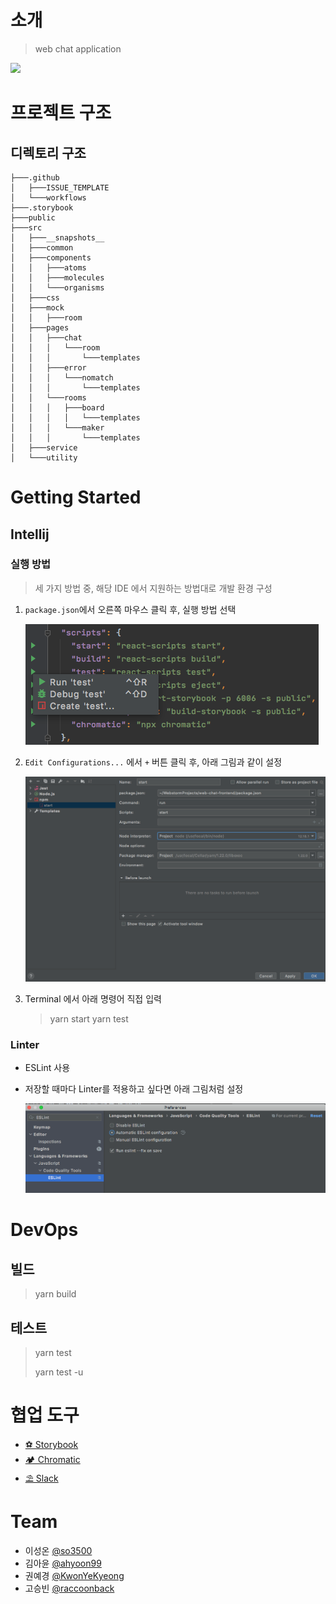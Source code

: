 # 소개
> web chat application

![](assets/web-chat.gif)

# 프로젝트 구조

## 디렉토리 구조

```
├───.github
│   ├───ISSUE_TEMPLATE
│   └───workflows
├───.storybook
├───public
├───src
│   ├───__snapshots__
│   ├───common
│   ├───components
│   │   ├───atoms
│   │   ├───molecules
│   │   └───organisms
│   ├───css
│   ├───mock
│   │   ├───room
│   ├───pages
│   │   ├───chat
│   │   │   └───room
│   │   │       └───templates
│   │   ├───error
│   │   │   └───nomatch
│   │   │       └───templates
│   │   └───rooms
│   │   │   ├───board
│   │   │   │   └───templates
│   │   │   └───maker
│   │   │       └───templates
│   ├───service
│   └───utility
```


# Getting Started

## Intellij

### 실행 방법
> 세 가지 방법 중, 해당 IDE 에서 지원하는 방법대로 개발 환경 구성

1. `package.json`에서 오른쪽 마우스 클릭 후, 실행 방법 선택

    ![image](assets/getting_started_1.png)

2. `Edit Configurations...` 에서 `+` 버튼 클릭 후, 아래 그림과 같이 설정

    ![image_1](assets/getting_started_2.png)

3. Terminal 에서 아래 명령어 직접 입력

    > yarn start
    > yarn test

### Linter

- ESLint 사용
- 저장할 때마다 Linter를 적용하고 싶다면 아래 그림처럼 설정

    ![eslint](assets/eslint.png)

# DevOps

## 빌드
> yarn build

## 테스트
> yarn test
>
> yarn test -u

# 협업 도구

- [⚽ Storybook](https://5f33863115bb7700228d6fa0-xspzuawezf.chromatic.com/)
- [🏕 Chromatic](https://www.chromatic.com/library?appId=5f33863115bb7700228d6fa0)
- [⛱ Slack](https://app.slack.com/client/TH6LT721Z/learning-slack)

# Team

- 이성온 [@so3500](https://github.com/so3500)
- 김아윤 [@ahyoon99](https://github.com/ahyoon99)
- 권예경 [@KwonYeKyeong](https://github.com/KwonYeKyeong)
- 고승빈 [@raccoonback](https://github.com/raccoonback)
